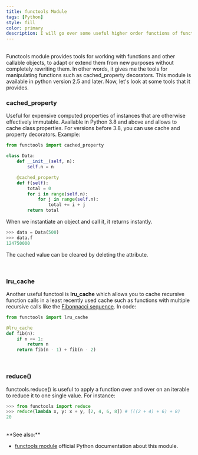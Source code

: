 ```yaml
---
title: functools Module
tags: [Python]
style: fill
color: primary
description: I will go over some useful higher order functions of functools module..
---
```


<br>
Functools module provides tools for working with functions and other callable objects, to adapt or extend them from new purposes without completely rewriting them. In other words, it gives me the tools for manipulating functions such as cached_property decorators. This module is available in python version 2.5 and later. Now, let's look at some tools that it provides.

<br>

### cached_property

Useful for expensive computed properties of instances that are otherwise effectively immutable. Available in Python 3.8 and above and allows to cache class properties. For versions before 3.8, you can use cache and property decorators. Example:

```python
from functools import cached_property

class Data:
    def __init__(self, n):
        self.n = n

    @cached_property
    def f(self):
        total = 0
        for i in range(self.n):
            for j in range(self.n):
                total += i + j
        return total
```

When we instantiate an object and call it, it returns instantly.

```python
>>> data = Data(500)
>>> data.f
124750000
```

The cached value can be cleared by deleting the attribute.

<br>

### lru_cache

Another useful functool is **lru_cache** which allows you to cache recursive function calls in a least recently used cache such as functions with multiple recursive calls like the [Fibonnacci sequence](https://en.wikipedia.org/wiki/Fibonacci_number). In code:

```python
from functools import lru_cache

@lru_cache
def fib(n):
    if n <= 1:
        return n
    return fib(n - 1) + fib(n - 2)
```

<br>

### reduce()

functools.reduce() is useful to apply a function over and over on an iterable to reduce it to one single value. For instance:

```python
>>> from functools import reduce
>>> reduce(lambda x, y: x + y, [2, 4, 6, 8]) # (((2 + 4) + 6) + 8)
20
```

<br>
**See also:**

- [functools module](https://docs.python.org/3/library/functools.html) official Python documentation about this module.
